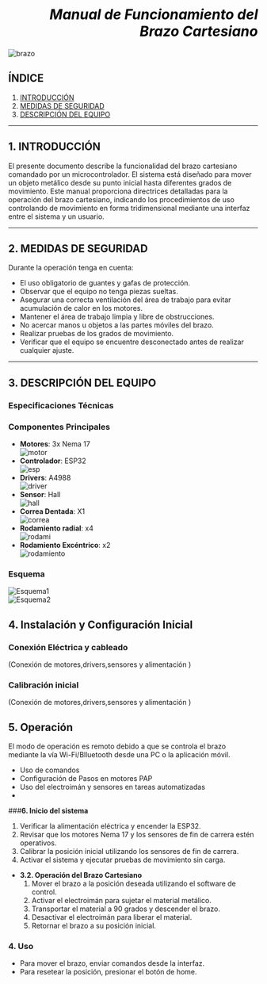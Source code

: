 # <div style='text-align: right'> <div style='color: black'> ***Manual de Funcionamiento del Brazo Cartesiano***

![brazo](https://github.com/user-attachments/assets/f08b59f2-8ff0-4c38-9fe9-b6c48a09bd60)


## ÍNDICE 
1. [INTRODUCCIÓN](#INTRO)
2. [MEDIDAS DE SEGURIDAD](#SEGURIDAD)
3. [DESCRIPCIÓN DEL EQUIPO](#DESCRIPCIÓN)



***
<a id='INTRO'></a>

## **1. INTRODUCCIÓN**
El presente documento describe la funcionalidad del brazo cartesiano comandado por un microcontrolador. El sistema está diseñado para mover un objeto metálico desde su punto inicial hasta diferentes grados de movimiento. Este manual proporciona directrices detalladas para la operación del brazo cartesiano, indicando los procedimientos de uso controlando de movimiento en forma tridimensional mediante una interfaz entre el sistema y un usuario.


***
<a id='SEGURIDAD'></a>

## **2. MEDIDAS DE SEGURIDAD**
Durante la operación tenga en cuenta:
- El uso obligatorio de guantes y gafas de protección.
- Observar que el equipo no tenga piezas sueltas.
- Asegurar una correcta ventilación del área de trabajo para evitar acumulación de calor en los motores.
- Mantener el área de trabajo limpia y libre de obstrucciones.
- No acercar manos u objetos a las partes móviles del brazo.
- Realizar pruebas de los grados de movimiento.
- Verificar que el equipo se encuentre desconectado antes de realizar cualquier ajuste.


***
<a id='DESCRIPCIÓN'></a>

## **3. DESCRIPCIÓN DEL EQUIPO**
### Especificaciones Técnicas

### Componentes Principales
- **Motores**: 3x Nema 17 <br>
![motor](https://github.com/user-attachments/assets/4e83dea2-4d1b-4a0c-bb07-5d7d4a59ddc8)
- **Controlador**: ESP32 <br>
![esp](https://github.com/user-attachments/assets/e8e96de7-8906-41bf-a7c2-4ce6c124e8fa) 
- **Drivers**: A4988 <br>
![driver](https://github.com/user-attachments/assets/a7325789-c9fb-4e27-a54d-1f2c84f47243)
- **Sensor**: Hall <br>
![hall](https://github.com/user-attachments/assets/a845416e-9d73-4845-8cb2-a8ed4fad64af)
- **Correa Dentada**: X1 <br>
![correa](https://github.com/user-attachments/assets/dca61f18-8519-4507-8bbb-8c046366be0d)
- **Rodamiento radial**: x4 <br>
![rodami](https://github.com/user-attachments/assets/f1d9bb19-74bf-4549-8e1c-f30bf4d0f59c)
- **Rodamiento Excéntrico**: x2 <br>
![rodamiento](https://github.com/user-attachments/assets/81a047b1-8ddc-4b0c-8b9c-f1a2b0dc933b)
### Esquema <br>
![Esquema1](https://github.com/user-attachments/assets/7fadaf5f-3fbc-4115-9198-4e0989a74853) <br>
![Esquema2](https://github.com/user-attachments/assets/04218100-8210-4bef-a13f-e359339fee51)

## **4. Instalación y Configuración Inicial**
### Conexión Eléctrica y cableado
(Conexión de motores,drivers,sensores y alimentación )

### Calibración inicial
(Conexión de motores,drivers,sensores y alimentación )

## **5. Operación** <br>
El modo de operación es remoto debido a que se controla el brazo mediante la vía Wi-Fi/Blluetooth desde una PC o la aplicación móvil.
- Uso de comandos
- Configuración de Pasos en motores PAP
- Uso del electroimán y sensores en tareas automatizadas
- 



###**6. Inicio del sistema** <br>
   1. Verificar la alimentación eléctrica y encender la ESP32.
   2.  Revisar que los motores Nema 17 y los sensores de fin de carrera estén operativos.
   3.  Calibrar la posición inicial utilizando los sensores de fin de carrera.
   4.  Activar el sistema y ejecutar pruebas de movimiento sin carga.
- **3.2. Operación del Brazo Cartesiano** <br>
   1. Mover el brazo a la posición deseada utilizando el software de control.
   2. Activar el electroimán para sujetar el material metálico.
   3. Transportar el material a 90 grados y descender el brazo.
   4. Desactivar el electroimán para liberar el material.
   5. Retornar el brazo a su posición inicial.
### **4. Uso**
- Para mover el brazo, enviar comandos desde la interfaz.
- Para resetear la posición, presionar el botón de home.
